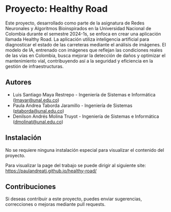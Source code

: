 # Proyecto: Healthy Road

Este proyecto, desarrollado como parte de la asignatura de Redes Neuronales y Algoritmos Bioinspirados en la Universidad Nacional de Colombia durante el semestre 2024-1s, se enfoca en crear una aplicación llamada Healthy Road. La aplicación utiliza inteligencia artificial para diagnosticar el estado de las carreteras mediante el análisis de imágenes. El modelo de IA, entrenado con imágenes que reflejan las condiciones reales de las vías en Colombia, busca mejorar la detección de daños y optimizar el mantenimiento vial, contribuyendo así a la seguridad y eficiencia en la gestión de infraestructuras.

## Autores

* Luis Santiago Maya Restrepo - Ingeniería de Sistemas e Informática ([lmayar@unal.edu.co](mailto:lmayar@unal.edu.co))
* Paula Andrea Taborda Jaramillo - Ingeniería de Sistemas ([ptaborda@unal.edu.co](mailto:ptaborda@unal.edu.co))
* Denilson Andrés Molina Truyot - Ingeniería de Sistemas e Informática ([dmolinat@unal.edu.co](mailto:dmolinat@unal.edu.co))

## Instalación

No se requiere ninguna instalación especial para visualizar el contenido del proyecto.

Para visualizar la page del trabajo se puede dirigir al siguiente site: https://paulandreatj.github.io/healthy-road/

## Contribuciones

Si deseas contribuir a este proyecto, puedes enviar sugerencias, correcciones o mejoras mediante pull requests.
